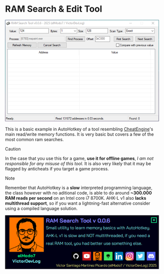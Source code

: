# RAM Search & Edit Tool

![Preview](https://github.com/elModo7/AHK-CheatEngine/blob/main/res/preview.gif?raw=true)

This is a basic example in AutoHotkey of a tool resembling [CheatEngine](https://github.com/cheat-engine/cheat-engine)'s main read/write memory functions.
It is very basic but covers a few of the most common ram searches.


> [!CAUTION]
> In the case that you use this for a game, **use it for offline games**, *I am not responsible for any misuse of this tool.* It is also very likely that it may be flagged by anticheats if you target a game process.


> [!NOTE] 
> Remember that AutoHotkey is a **slow** interpreted programming language, the class however with no aditional code, is able to do around **~300.000 RAM reads per second** on an Intel core i7 8700K.
> AHK-L v1 also **lacks multithread support**, so if you want a lightning-fast alternative consider using a compiled language solution.

![ToolInfo](https://github.com/elModo7/AHK-CheatEngine/blob/main/res/tool_info.png?raw=true)
